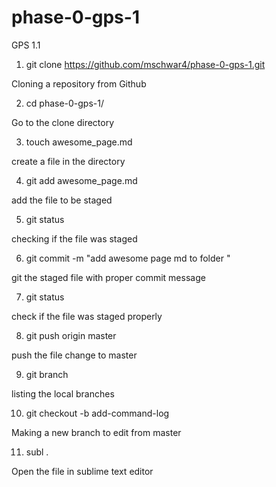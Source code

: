 # phase-0-gps-1
GPS 1.1

  1. git clone https://github.com/mschwar4/phase-0-gps-1.git

  Cloning a repository from Github 


  2. cd phase-0-gps-1/

  Go to the clone directory 

  3. touch awesome_page.md

  create a file in the directory


  4. git add awesome_page.md 

 add the file to be staged

  5. git status

  checking if the file was staged

 6.  git commit -m "add awesome page md to folder "

  git the staged file with proper commit message

 7.  git status

  check if the file was staged properly 

 8. git push origin master 

  push the file change to master 

 9. git branch

 listing the local branches 

  10. git checkout -b add-command-log

 Making a new branch to edit from master 
  

  11. subl .

  Open the file in sublime text editor 